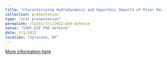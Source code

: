 ```yaml
---
title: "Characterizing Hydrodynamics and Hyporheic Impacts of River Restoration Structures"
collection: presentation
type: "oral presentation"
permalink: /talks/7/1/2012-phd-defence
venue: "SUNY-ESF PhD defence"
date: 7/1/2012
location: "Syracuse, NY"
---
```


[More information here](https://1drv.ms/b/s!Ao47KtQYIZUrsTyJIZRL1MSJPkuL?e=Sl7dvL)
